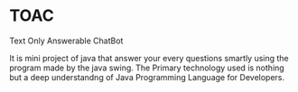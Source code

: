 # TOAC
Text Only Answerable ChatBot

It is mini project of java that answer your every questions smartly using the program made by the java swing.
The Primary technology used is nothing but a deep understandng of Java Programming Language for Developers.
